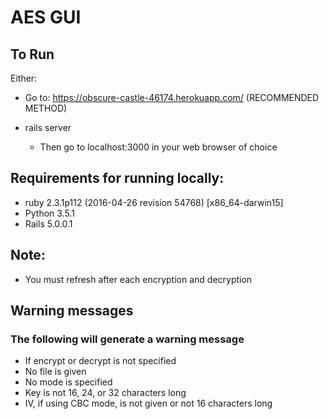 # AES GUI

## To Run

Either:
* Go to: https://obscure-castle-46174.herokuapp.com/ (RECOMMENDED METHOD)

* rails server
  * Then go to localhost:3000 in your web browser of choice

## Requirements for running locally:

* ruby 2.3.1p112 (2016-04-26 revision 54768) [x86_64-darwin15]
* Python 3.5.1
* Rails 5.0.0.1

## Note:

* You must refresh after each encryption and decryption

## Warning messages

### The following will generate a warning message

* If encrypt or decrypt is not specified
* No file is given
* No mode is specified
* Key is not 16, 24, or 32 characters long
* IV, if using CBC mode, is not given or not 16 characters long